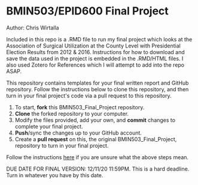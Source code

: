# BMIN503/EPID600 Final Project


Author: Chris Wirtalla

Included in this repo is a .RMD file to run my final project which looks at the Association of Surgical Utilization at the County Level with Presidential Election Results from 2012 & 2016.
Instructions for how to download and save the data used in the project is embedded in the .RMD/HTML files.
I also used Zotero for References which I will attempt to add into the repo ASAP.




















This repository contains templates for your final written report and GitHub repository. Follow the instructions below to clone this repository, and then turn in your final project's code via a pull request to this repository.

1. To start, **fork** this BMIN503_Final_Project repository.
1. **Clone** the forked repository to your computer.
1. Modify the files provided, add your own, and **commit** changes to complete your final project.
1. **Push**/sync the changes up to your GitHub account.
1. Create a **pull request** on this, the original BMIN503_Final_Project, repository to turn in your final project.

Follow the instructions [here][forking] if you are unsure what the above steps mean.

DUE DATE FOR FINAL VERSION: 12/11/20 11:59PM. This is a hard deadline. Turn in whatever you have by this date.


<!-- Links -->
[forking]: https://guides.github.com/activities/forking/

